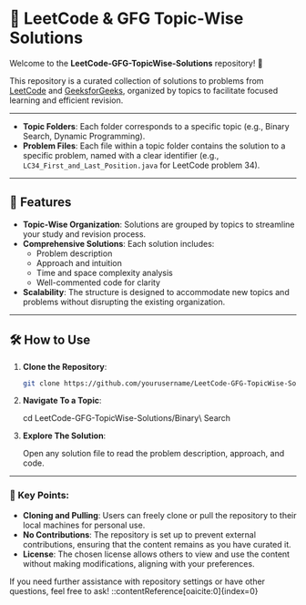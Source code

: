# 🚀 LeetCode & GFG Topic-Wise Solutions

Welcome to the **LeetCode-GFG-TopicWise-Solutions** repository! 🎯

This repository is a curated collection of solutions to problems from [LeetCode](https://leetcode.com/) and [GeeksforGeeks](https://www.geeksforgeeks.org/), organized by topics to facilitate focused learning and efficient revision.

---

- **Topic Folders**: Each folder corresponds to a specific topic (e.g., Binary Search, Dynamic Programming).
- **Problem Files**: Each file within a topic folder contains the solution to a specific problem, named with a clear identifier (e.g., `LC34_First_and_Last_Position.java` for LeetCode problem 34).

---

## 🧠 Features

- **Topic-Wise Organization**: Solutions are grouped by topics to streamline your study and revision process.
- **Comprehensive Solutions**: Each solution includes:
  - Problem description
  - Approach and intuition
  - Time and space complexity analysis
  - Well-commented code for clarity
- **Scalability**: The structure is designed to accommodate new topics and problems without disrupting the existing organization.

---

## 🛠️ How to Use

1. **Clone the Repository**:
   ```bash
   git clone https://github.com/yourusername/LeetCode-GFG-TopicWise-Solutions.git

2. **Navigate To a Topic**:
   
   cd LeetCode-GFG-TopicWise-Solutions/Binary\ Search

3. **Explore The Solution**:

   Open any solution file to read the problem description, approach, and code.

---


### 📌 Key Points:

- **Cloning and Pulling**: Users can freely clone or pull the repository to their local machines for personal use.
- **No Contributions**: The repository is set up to prevent external contributions, ensuring that the content remains as you have curated it.
- **License**: The chosen license allows others to view and use the content without making modifications, aligning with your preferences.

If you need further assistance with repository settings or have other questions, feel free to ask!
::contentReference[oaicite:0]{index=0}
 






